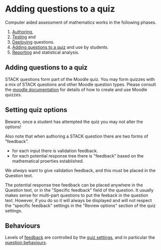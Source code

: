 # Adding questions to a quiz

Computer aided assessment of mathematics works in the following phases.

1. [Authoring](../Authoring/index.md),
2. [Testing](Testing.md) and
3. [Deploying](Deploying.md) questions.
4. [Adding questions to a quiz](Quiz.md) and use by students.
5. [Reporting](Reporting.md) and statistical analysis.

## Adding questions to a quiz  ##

STACK questions form part of the Moodle quiz.  You may form quizzes with a mix of STACK questions and other Moodle question types. Please consult the [moodle documentation](http://docs.moodle.org/23/en/Quiz_module) for details of how to create and use Moodle quizzes.

## Setting quiz options ##

Beware, once a student has attempted the quiz you may not alter the options!

Also note that when authoring a STACK question there are two forms of "feedback".

* for each input there is validation feedback.
* for each potential response tree there is "feedback" based on the mathematical proerties established.

We *always* want to give validation feedback, and this must be placed in the Question text.  

The potential response tree feedback can be placed anywhere in the Question text, or in the "Specific feedback" field of the question.  It usually makes sense for multi-part questions to put the feeback in the question text.  However, if you do so it will always be displayed and will not respect the "specific feedback" settings in the "Review options" section of the quiz settings.

## Behaviours ##

Levels of [feedback](Feedback.md) are controlled by the [quiz settings](http://docs.moodle.org/22/en/Quiz_settings), and in particular the [question behaviours](http://docs.moodle.org/22/en/Question_behaviours).



